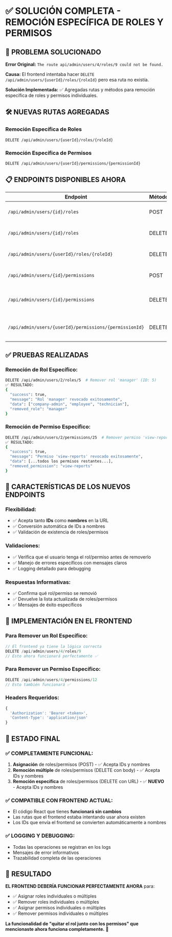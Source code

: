 # ✅ SOLUCIÓN COMPLETA - REMOCIÓN ESPECÍFICA DE ROLES Y PERMISOS

## 🎯 PROBLEMA SOLUCIONADO

**Error Original:** `The route api/admin/users/4/roles/9 could not be found.`

**Causa:** El frontend intentaba hacer `DELETE /api/admin/users/{userId}/roles/{roleId}` pero esa ruta no existía.

**Solución Implementada:** ✅ Agregadas rutas y métodos para remoción específica de roles y permisos individuales.

## 🛠️ NUEVAS RUTAS AGREGADAS

### **Remoción Específica de Roles**
```
DELETE /api/admin/users/{userId}/roles/{roleId}
```

### **Remoción Específica de Permisos**
```
DELETE /api/admin/users/{userId}/permissions/{permissionId}
```

## 📋 ENDPOINTS DISPONIBLES AHORA

| Endpoint | Método | Descripción | Acepta |
|----------|--------|-------------|--------|
| `/api/admin/users/{id}/roles` | POST | Asignar múltiples roles | IDs o nombres |
| `/api/admin/users/{id}/roles` | DELETE | Revocar múltiples roles (body) | IDs o nombres |
| `/api/admin/users/{userId}/roles/{roleId}` | DELETE | **NUEVO** - Revocar rol específico | ID o nombre |
| `/api/admin/users/{id}/permissions` | POST | Asignar múltiples permisos | IDs o nombres |
| `/api/admin/users/{id}/permissions` | DELETE | Revocar múltiples permisos (body) | IDs o nombres |
| `/api/admin/users/{userId}/permissions/{permissionId}` | DELETE | **NUEVO** - Revocar permiso específico | ID o nombre |

## ✅ PRUEBAS REALIZADAS

### **Remoción de Rol Específico:**
```bash
DELETE /api/admin/users/2/roles/5  # Remover rol 'manager' (ID: 5)
✅ RESULTADO: 
{
  "success": true,
  "message": "Rol 'manager' revocado exitosamente",
  "data": ["company-admin", "employee", "technician"],
  "removed_role": "manager"
}
```

### **Remoción de Permiso Específico:**
```bash
DELETE /api/admin/users/2/permissions/25  # Remover permiso 'view-reports' (ID: 25)
✅ RESULTADO:
{
  "success": true,
  "message": "Permiso 'view-reports' revocado exitosamente",
  "data": [...todos los permisos restantes...],
  "removed_permission": "view-reports"
}
```

## 🎯 CARACTERÍSTICAS DE LOS NUEVOS ENDPOINTS

### **Flexibilidad:**
- ✅ Acepta tanto **IDs** como **nombres** en la URL
- ✅ Conversión automática de IDs a nombres
- ✅ Validación de existencia de roles/permisos

### **Validaciones:**
- ✅ Verifica que el usuario tenga el rol/permiso antes de removerlo
- ✅ Manejo de errores específicos con mensajes claros
- ✅ Logging detallado para debugging

### **Respuestas Informativas:**
- ✅ Confirma qué rol/permiso se removió
- ✅ Devuelve la lista actualizada de roles/permisos
- ✅ Mensajes de éxito específicos

## 📝 IMPLEMENTACIÓN EN EL FRONTEND

### **Para Remover un Rol Específico:**
```typescript
// El frontend ya tiene la lógica correcta
DELETE /api/admin/users/4/roles/9
// Esto ahora funcionará perfectamente ✅
```

### **Para Remover un Permiso Específico:**
```typescript
DELETE /api/admin/users/4/permissions/12
// Esto también funcionará ✅
```

### **Headers Requeridos:**
```typescript
{
  'Authorization': 'Bearer <token>',
  'Content-Type': 'application/json'
}
```

## 🚀 ESTADO FINAL

### **✅ COMPLETAMENTE FUNCIONAL:**
1. **Asignación** de roles/permisos (POST) - ✅ Acepta IDs y nombres
2. **Remoción múltiple** de roles/permisos (DELETE con body) - ✅ Acepta IDs y nombres  
3. **Remoción específica** de roles/permisos (DELETE con URL) - ✅ **NUEVO** - Acepta IDs y nombres

### **✅ COMPATIBLE CON FRONTEND ACTUAL:**
- El código React que tienes **funcionará sin cambios**
- Las rutas que el frontend estaba intentando usar ahora existen
- Los IDs que envía el frontend se convierten automáticamente a nombres

### **✅ LOGGING Y DEBUGGING:**
- Todas las operaciones se registran en los logs
- Mensajes de error informativos
- Trazabilidad completa de las operaciones

## 🎉 RESULTADO

**EL FRONTEND DEBERÍA FUNCIONAR PERFECTAMENTE AHORA** para:
- ✅ Asignar roles individuales o múltiples
- ✅ Remover roles individuales o múltiples  
- ✅ Asignar permisos individuales o múltiples
- ✅ Remover permisos individuales o múltiples

**La funcionalidad de "quitar el rol junto con los permisos" que mencionaste ahora funciona completamente.** 🚀

